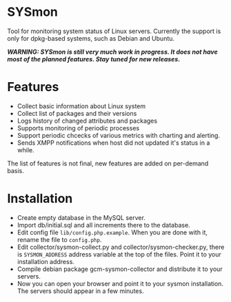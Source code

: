 # SYSmon

Tool for monitoring system status of Linux servers. Currently the support is only for dpkg-based systems, such as Debian and Ubuntu.

***WARNING: SYSmon is still very much work in progress. It does not have most of the planned features. Stay tuned for new releases.***

# Features

- Collect basic information about Linux system
- Collect list of packages and their versions
- Logs history of changed attributes and packages
- Supports monitoring of periodic processes
- Support periodic chcecks of various metrics with charting and alerting.
- Sends XMPP notifications when host did not updated it's status in a while.

The list of features is not final, new features are added on per-demand basis.

# Installation 

- Create empty database in the MySQL server.
- Import db/initial.sql and all increments there to the database.
- Edit config file `lib/config.php.example`. When you are done with it, rename the file to `config.php`.
- Edit collector/sysmon-collect.py and collector/sysmon-checker.py, there is `SYSMON_ADDRESS` address variable at the top of the files. Point it to your installation address.
- Compile debian package gcm-sysmon-collector and distribute it to your servers.
- Now you can open your browser and point it to your sysmon installation. The servers should appear in a few minutes.
